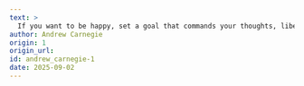 ```yaml
---
text: >
  If you want to be happy, set a goal that commands your thoughts, liberates your energy, and inspires your hopes.
author: Andrew Carnegie
origin: 1
origin_url:
id: andrew_carnegie-1
date: 2025-09-02 
---
```

